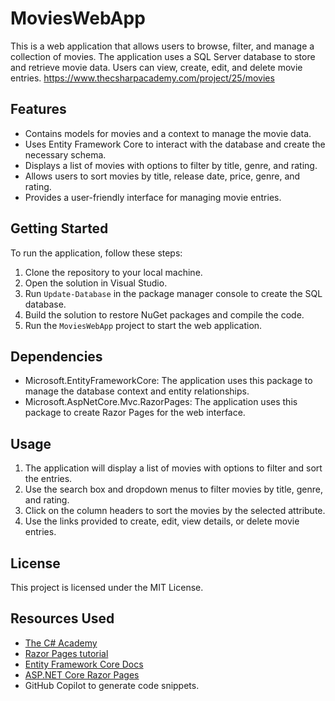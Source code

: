 # MoviesWebApp

This is a web application that allows users to browse, filter, and manage a collection of movies. The application uses a SQL Server database to store and retrieve movie data. Users can view, create, edit, and delete movie entries.
<https://www.thecsharpacademy.com/project/25/movies>

## Features

- Contains models for movies and a context to manage the movie data.
- Uses Entity Framework Core to interact with the database and create the necessary schema.
- Displays a list of movies with options to filter by title, genre, and rating.
- Allows users to sort movies by title, release date, price, genre, and rating.
- Provides a user-friendly interface for managing movie entries.

## Getting Started

To run the application, follow these steps:

1. Clone the repository to your local machine.
2. Open the solution in Visual Studio.
3. Run `Update-Database` in the package manager console to create the SQL database.
4. Build the solution to restore NuGet packages and compile the code.
5. Run the `MoviesWebApp` project to start the web application.

## Dependencies

- Microsoft.EntityFrameworkCore: The application uses this package to manage the database context and entity relationships.
- Microsoft.AspNetCore.Mvc.RazorPages: The application uses this package to create Razor Pages for the web interface.

## Usage

1. The application will display a list of movies with options to filter and sort the entries.
2. Use the search box and dropdown menus to filter movies by title, genre, and rating.
3. Click on the column headers to sort the movies by the selected attribute.
4. Use the links provided to create, edit, view details, or delete movie entries.

## License

This project is licensed under the MIT License.

## Resources Used

- [The C# Academy](https://www.thecsharpacademy.com/)
- [Razor Pages tutorial](https://learn.microsoft.com/en-us/aspnet/core/tutorials/razor-pages/?view=aspnetcore-8.0)
- [Entity Framework Core Docs](https://learn.microsoft.com/en-us/ef/core/)
- [ASP.NET Core Razor Pages](https://learn.microsoft.com/en-us/aspnet/core/razor-pages/)
- GitHub Copilot to generate code snippets.
